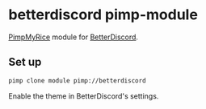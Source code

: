 # betterdiscord pimp-module

[PimpMyRice](https://github.com/daddodev/pimpmyrice) module for [BetterDiscord](https://betterdiscord.app).

## Set up

```bash
pimp clone module pimp://betterdiscord
```

Enable the theme in BetterDiscord's settings.
